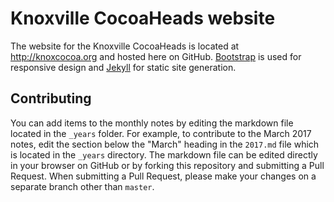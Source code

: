 # Knoxville CocoaHeads website

The website for the Knoxville CocoaHeads is located at http://knoxcocoa.org and
hosted here on GitHub. [Bootstrap](http://getbootstrap.com) is used for
responsive design and [Jekyll](https://jekyllrb.com) for static site
generation.

## Contributing

You can add items to the monthly notes by editing the markdown file located in
the `_years` folder. For example, to contribute to the March 2017 notes, edit
the section below the "March" heading in the `2017.md` file which is located in
the `_years` directory. The markdown file can be edited directly in your
browser on GitHub or by forking this repository and submitting a Pull Request.
When submitting a Pull Request, please make your changes on a separate branch
other than `master`.


